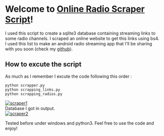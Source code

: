 # Welcome to [Online Radio Scraper Script](https://github.com/bymohamed/OnlineRadioScraper)!

I used this script to create a sqlite3 database containing streaming links to some radio channels. I scraped an online website to get this links using bs4. <br />
I used this list to make an android radio streaming app that I'll be sharing with you soon (check my [github](https://github.com/bymohamed/OnlineRadioScraper)).




## How to excute the script

As much as I remember I excute the code following this order :

    python scrapper.py
    python scrapping_links.py
    python scrapping_radios.py

<a href="https://ibb.co/1Rdhwd6"><img src="https://i.ibb.co/ss6kM6H/scraper1.png" alt="scraper1" border="0"></a> <br />
Database I got in output. <br />
<a href="https://ibb.co/8dhRpTR"><img src="https://i.ibb.co/7R9T58T/scraper2.png" alt="scraper2" border="0"></a> <br />

Tested before under windows and python3.
Feel free to use the code and enjoy!

